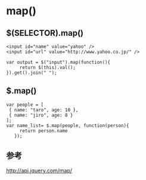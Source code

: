 ﻿# map()

## $(SELECTOR).map()

```clike
<input id="name" value="yahoo" />
<input id="url" value="http://www.yahoo.co.jp/" />

var output = $("input").map(function(){
     return $(this).val();
}).get().join(" ");
```

## $.map()

```clike
var people = [
 { name: "taro", age: 10 },
 { name: "jiro", age: 8 }
];
var name_list= $.map(people, function(person){
     return person.name
   });
```

## 参考
http://api.jquery.com/map/
